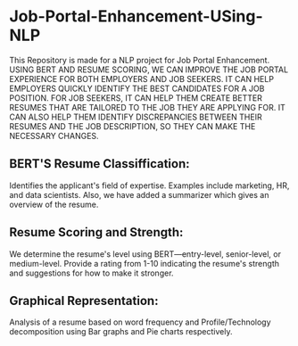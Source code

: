 # Job-Portal-Enhancement-USing-NLP
This Repository is made for a NLP project for Job Portal Enhancement. USING BERT AND RESUME SCORING, WE CAN IMPROVE THE JOB PORTAL EXPERIENCE FOR BOTH EMPLOYERS AND JOB SEEKERS. IT CAN HELP EMPLOYERS QUICKLY IDENTIFY THE BEST CANDIDATES FOR A JOB POSITION. FOR JOB SEEKERS, IT CAN HELP THEM CREATE BETTER RESUMES THAT ARE TAILORED TO THE JOB THEY ARE APPLYING FOR. IT CAN ALSO HELP THEM IDENTIFY DISCREPANCIES BETWEEN THEIR RESUMES AND THE JOB DESCRIPTION, SO THEY CAN MAKE THE NECESSARY CHANGES.
## BERT'S Resume Classiffication:

Identifies the applicant's field of expertise. Examples include marketing, HR, and data scientists. Also, we have added a summarizer which gives an overview of the resume.

## Resume Scoring and Strength:

We determine the resume's level using BERT—entry-level, senior-level, or medium-level. Provide a rating from 1-10 indicating the resume's strength and suggestions for how to make it stronger.

## Graphical Representation:

Analysis of a resume based on word frequency and Profile/Technology decomposition using Bar graphs and Pie charts respectively.

